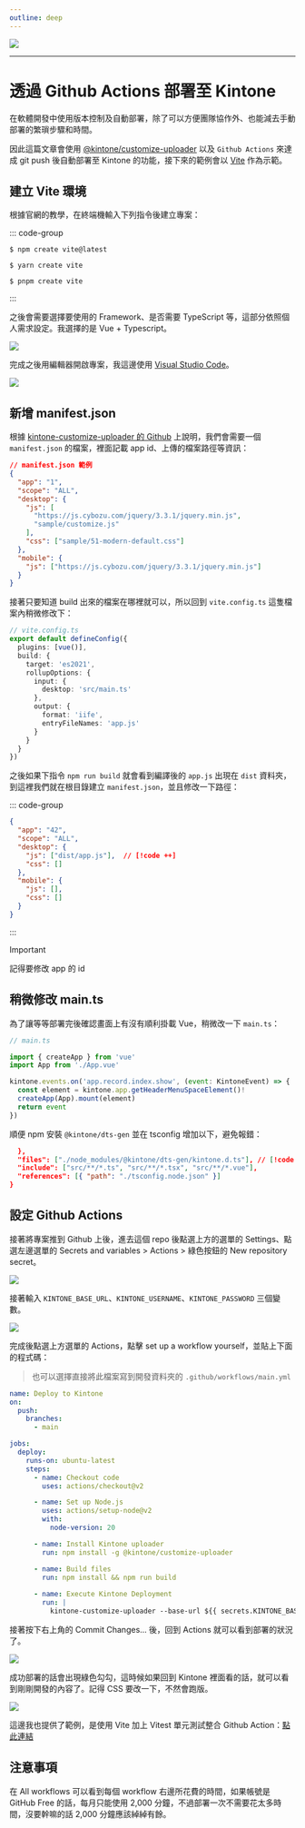 ```yaml
---
outline: deep
---
```


![](https://i.imgur.com/Z5fEdLw.jpeg)

--- 

# 透過 Github Actions 部署至 Kintone

在軟體開發中使用版本控制及自動部署，除了可以方便團隊協作外、也能減去手動部署的繁瑣步驟和時間。

因此這篇文章會使用 [@kintone/customize-uploader](https://www.npmjs.com/package/@kintone/customize-uploader) 以及 `Github Actions` 來達成 git push 後自動部署至 Kintone 的功能，接下來的範例會以 [Vite](https://vitejs.dev/) 作為示範。

## 建立 Vite 環境

根據官網的教學，在終端機輸入下列指令後建立專案：

::: code-group

```shell [NPM]
$ npm create vite@latest
```

```shell [Yarn]
$ yarn create vite
```

```shell [PNPM]
$ pnpm create vite
```
:::

之後會需要選擇要使用的 Framework、是否需要 TypeScript 等，這部分依照個人需求設定。我選擇的是 Vue + Typescript。

![](https://i.imgur.com/yVDVThK.png)

完成之後用編輯器開啟專案，我這邊使用 [Visual Studio Code](https://code.visualstudio.com/)。

![](https://i.imgur.com/dStsFRt.png)

## 新增 manifest.json

根據 [kintone-customize-uploader 的 Github](https://github.com/kintone/js-sdk/tree/master/packages/customize-uploader) 上說明，我們會需要一個 `manifest.json` 的檔案，裡面記載 app id、上傳的檔案路徑等資訊：

```json
// manifest.json 範例
{
  "app": "1",
  "scope": "ALL",
  "desktop": {
    "js": [
      "https://js.cybozu.com/jquery/3.3.1/jquery.min.js",
      "sample/customize.js"
    ],
    "css": ["sample/51-modern-default.css"]
  },
  "mobile": {
    "js": ["https://js.cybozu.com/jquery/3.3.1/jquery.min.js"]
  }
}
```

接著只要知道 build 出來的檔案在哪裡就可以，所以回到 `vite.config.ts` 這隻檔案內稍微修改下：

```ts
// vite.config.ts
export default defineConfig({
  plugins: [vue()],
  build: {
    target: 'es2021',
    rollupOptions: {
      input: {
        desktop: 'src/main.ts'
      },
      output: {
        format: 'iife',
        entryFileNames: 'app.js'
      }
    }
  }
})
```

之後如果下指令 `npm run build` 就會看到編譯後的 `app.js` 出現在 `dist` 資料夾，到這裡我們就在根目錄建立 `manifest.json`，並且修改一下路徑：

::: code-group
```json [manifest.json]
{
  "app": "42",
  "scope": "ALL",
  "desktop": {
    "js": ["dist/app.js"],  // [!code ++]
    "css": []
  },
  "mobile": {
    "js": [],
    "css": []
  }
}
```
:::

> [!IMPORTANT]
> 記得要修改 app 的 id

## 稍微修改 main.ts

為了讓等等部署完後確認畫面上有沒有順利掛載 Vue，稍微改一下 `main.ts`：

```js
// main.ts

import { createApp } from 'vue'
import App from './App.vue'

kintone.events.on('app.record.index.show', (event: KintoneEvent) => {
  const element = kintone.app.getHeaderMenuSpaceElement()!
  createApp(App).mount(element)
  return event
})
```

順便 npm 安裝 `@kintone/dts-gen` 並在 tsconfig 增加以下，避免報錯：

```json
  },
  "files": ["./node_modules/@kintone/dts-gen/kintone.d.ts"], // [!code ++]
  "include": ["src/**/*.ts", "src/**/*.tsx", "src/**/*.vue"],
  "references": [{ "path": "./tsconfig.node.json" }]
}
```

## 設定 Github Actions

接著將專案推到 Github 上後，進去這個 repo 後點選上方的選單的 Settings、點選左邊選單的 Secrets and variables > Actions > 綠色按鈕的 New repository secret。

![](https://i.imgur.com/Pfhuk7b.png)

接著輸入 `KINTONE_BASE_URL`、`KINTONE_USERNAME`、`KINTONE_PASSWORD` 三個變數。

![](https://i.imgur.com/kJBQoOB.png)

完成後點選上方選單的 Actions，點擊 set up a workflow yourself，並貼上下面的程式碼：

> 也可以選擇直接將此檔案寫到開發資料夾的 `.github/workflows/main.yml`

```yml
name: Deploy to Kintone
on:
  push:
    branches:
      - main

jobs:
  deploy:
    runs-on: ubuntu-latest
    steps:
      - name: Checkout code
        uses: actions/checkout@v2

      - name: Set up Node.js
        uses: actions/setup-node@v2
        with:
          node-version: 20

      - name: Install Kintone uploader
        run: npm install -g @kintone/customize-uploader

      - name: Build files
        run: npm install && npm run build
    
      - name: Execute Kintone Deployment
        run: |
          kintone-customize-uploader --base-url ${{ secrets.KINTONE_BASE_URL }} --username ${{ secrets.KINTONE_USERNAME }} --password ${{ secrets.KINTONE_PASSWORD }} manifest.json
```

接著按下右上角的 Commit Changes... 後，回到 Actions 就可以看到部署的狀況了。

![](https://i.imgur.com/Rfw8jGr.png)

成功部署的話會出現綠色勾勾，這時候如果回到 Kintone 裡面看的話，就可以看到剛剛開發的內容了。記得 CSS 要改一下，不然會跑版。

![](https://i.imgur.com/6uHk5qZ.png)

這邊我也提供了範例，是使用 Vite 加上 Vitest 單元測試整合 Github Action：[點此連結](https://github.com/daniel003051/vite-vanilla-kintone/tree/main)

## 注意事項

在 All workflows 可以看到每個 workflow 右邊所花費的時間，如果帳號是 GitHub Free 的話，每月只能使用 2,000 分鐘，不過部署一次不需要花太多時間，沒要幹嘛的話 2,000 分鐘應該綽綽有餘。

